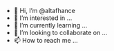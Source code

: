 - 👋 Hi, I’m @altafhance
- 👀 I’m interested in ...
- 🌱 I’m currently learning ...
- 💞️ I’m looking to collaborate on ...
- 📫 How to reach me ...

<!---
altafhance/altafhance is a ✨ special ✨ repository because its `README.md` (this file) appears on your GitHub profile.
You can click the Preview link to take a look at your changes.
--->
